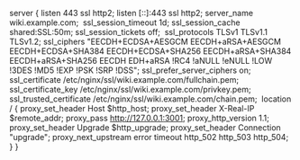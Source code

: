 server {
    listen 443 ssl http2;
    listen [::]:443 ssl http2;
    server_name  wiki.example.com;
​
    ssl_session_timeout 1d;
    ssl_session_cache shared:SSL:50m;
    ssl_session_tickets off;
​
    ssl_protocols TLSv1 TLSv1.1 TLSv1.2;
    ssl_ciphers "EECDH+ECDSA+AESGCM EECDH+aRSA+AESGCM EECDH+ECDSA+SHA384 EECDH+ECDSA+SHA256 EECDH+aRSA+SHA384 EECDH+aRSA+SHA256 EECDH EDH+aRSA !RC4 !aNULL !eNULL !LOW !3DES !MD5 !EXP !PSK !SRP !DSS";
    ssl_prefer_server_ciphers on;
​
    ssl_certificate /etc/nginx/ssl/wiki.example.com/fullchain.pem;
    ssl_certificate_key /etc/nginx/ssl/wiki.example.com/privkey.pem;
    ssl_trusted_certificate /etc/nginx/ssl/wiki.example.com/chain.pem;
​
    location / {
        proxy_set_header Host $http_host;
        proxy_set_header X-Real-IP $remote_addr;
        proxy_pass http://127.0.0.1:3001;
        proxy_http_version 1.1;
        proxy_set_header Upgrade $http_upgrade;
        proxy_set_header Connection "upgrade";
        proxy_next_upstream error timeout http_502 http_503 http_504;
    }
}
